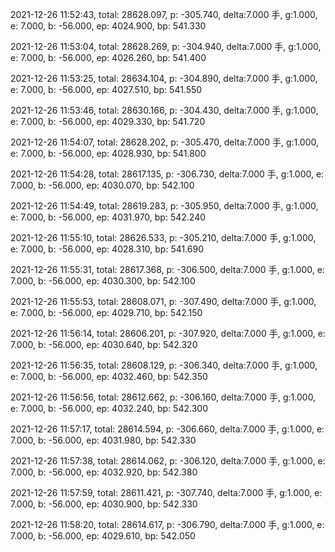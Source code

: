 2021-12-26 11:52:43, total: 28628.097, p: -305.740, delta:7.000 手, g:1.000, e: 7.000, b: -56.000, ep: 4024.900, bp: 541.330

2021-12-26 11:53:04, total: 28628.269, p: -304.940, delta:7.000 手, g:1.000, e: 7.000, b: -56.000, ep: 4026.260, bp: 541.400

2021-12-26 11:53:25, total: 28634.104, p: -304.890, delta:7.000 手, g:1.000, e: 7.000, b: -56.000, ep: 4027.510, bp: 541.550

2021-12-26 11:53:46, total: 28630.166, p: -304.430, delta:7.000 手, g:1.000, e: 7.000, b: -56.000, ep: 4029.330, bp: 541.720

2021-12-26 11:54:07, total: 28628.202, p: -305.470, delta:7.000 手, g:1.000, e: 7.000, b: -56.000, ep: 4028.930, bp: 541.800

2021-12-26 11:54:28, total: 28617.135, p: -306.730, delta:7.000 手, g:1.000, e: 7.000, b: -56.000, ep: 4030.070, bp: 542.100

2021-12-26 11:54:49, total: 28619.283, p: -305.950, delta:7.000 手, g:1.000, e: 7.000, b: -56.000, ep: 4031.970, bp: 542.240

2021-12-26 11:55:10, total: 28626.533, p: -305.210, delta:7.000 手, g:1.000, e: 7.000, b: -56.000, ep: 4028.310, bp: 541.690

2021-12-26 11:55:31, total: 28617.368, p: -306.500, delta:7.000 手, g:1.000, e: 7.000, b: -56.000, ep: 4030.300, bp: 542.100

2021-12-26 11:55:53, total: 28608.071, p: -307.490, delta:7.000 手, g:1.000, e: 7.000, b: -56.000, ep: 4029.710, bp: 542.150

2021-12-26 11:56:14, total: 28606.201, p: -307.920, delta:7.000 手, g:1.000, e: 7.000, b: -56.000, ep: 4030.640, bp: 542.320

2021-12-26 11:56:35, total: 28608.129, p: -306.340, delta:7.000 手, g:1.000, e: 7.000, b: -56.000, ep: 4032.460, bp: 542.350

2021-12-26 11:56:56, total: 28612.662, p: -306.160, delta:7.000 手, g:1.000, e: 7.000, b: -56.000, ep: 4032.240, bp: 542.300

2021-12-26 11:57:17, total: 28614.594, p: -306.660, delta:7.000 手, g:1.000, e: 7.000, b: -56.000, ep: 4031.980, bp: 542.330

2021-12-26 11:57:38, total: 28614.062, p: -306.120, delta:7.000 手, g:1.000, e: 7.000, b: -56.000, ep: 4032.920, bp: 542.380

2021-12-26 11:57:59, total: 28611.421, p: -307.740, delta:7.000 手, g:1.000, e: 7.000, b: -56.000, ep: 4030.900, bp: 542.330

2021-12-26 11:58:20, total: 28614.617, p: -306.790, delta:7.000 手, g:1.000, e: 7.000, b: -56.000, ep: 4029.610, bp: 542.050